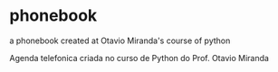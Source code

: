 # phonebook
 a phonebook created at Otavio Miranda's course of python

Agenda telefonica criada no curso de Python do Prof. Otavio Miranda
